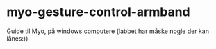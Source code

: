 # myo-gesture-control-armband
Guide til Myo, på windows computere (labbet har måske nogle der kan lånes:))
